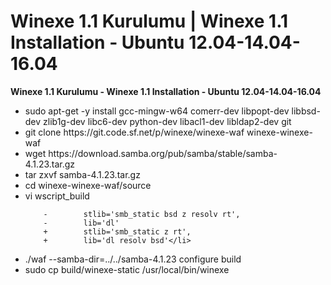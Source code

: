 # Winexe 1.1 Kurulumu | Winexe 1.1 Installation - Ubuntu 12.04-14.04-16.04
<b>Winexe 1.1 Kurulumu - Winexe 1.1 Installation - Ubuntu 12.04-14.04-16.04</b>
<ul>
 <li>
sudo apt-get -y install gcc-mingw-w64 comerr-dev libpopt-dev libbsd-dev zlib1g-dev libc6-dev python-dev libacl1-dev libldap2-dev git</li>
<li>
git clone https://git.code.sf.net/p/winexe/winexe-waf winexe-winexe-waf
  </li>
  <li>
wget https://download.samba.org/pub/samba/stable/samba-4.1.23.tar.gz
  </li>
  <li>
tar zxvf samba-4.1.23.tar.gz
  </li>
  <li>
cd winexe-winexe-waf/source
  </li>
  <li>
vi wscript_build
  
        -        stlib='smb_static bsd z resolv rt',
        -        lib='dl'
        +        stlib='smb_static z rt',
        +        lib='dl resolv bsd'</li>
<li>
./waf --samba-dir=../../samba-4.1.23 configure build
  </li>
  <li>
sudo cp build/winexe-static /usr/local/bin/winexe
  </li>
  </ul>
